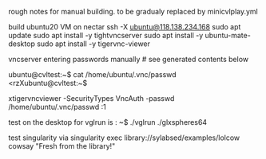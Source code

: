 rough notes for manual building. to be gradualy replaced by minicvlplay.yml

build ubuntu20 VM on nectar
ssh -X ubuntu@118.138.234.168
sudo apt update
sudo apt install -y tightvncserver
sudo apt install -y ubuntu-mate-desktop
sudo apt install -y tigervnc-viewer

vncserver  entering passwords manually # see generated contents  below

ubuntu@cvltest:~$ cat /home/ubuntu/.vnc/passwd                                                                        
<rzXubuntu@cvltest:~$ 

xtigervncviewer -SecurityTypes VncAuth -passwd /home/ubuntu/.vnc/passwd :1

test on the desktop for vglrun is :   ~$ ./vglrun ./glxspheres64

test singularity via
singularity exec library://sylabsed/examples/lolcow cowsay "Fresh from the library!"


